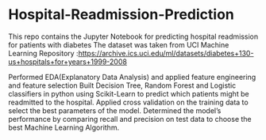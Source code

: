 # Hospital-Readmission-Prediction
This repo contains the Jupyter Notebook for predicting hospital readmission for patients with diabetes
The dataset was taken from UCI Machine Learning Repository :https://archive.ics.uci.edu/ml/datasets/diabetes+130-us+hospitals+for+years+1999-2008

Performed EDA(Explanatory Data Analysis) and applied feature engineering and feature selection
Built Decision Tree, Random Forest and Logistic classifiers in python using Scikit-Learn to predict which patients might be readmitted to the hospital.
Applied cross validation on the training data to select the best parameters of the model.
Determined the model’s performance by comparing recall and precision on test data to choose the best Machine Learning Algorithm.

